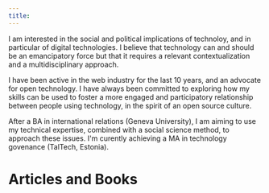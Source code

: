 ```yaml
---
title: 
---
```


I am interested in the social and political implications of technoloy, and in particular of digital technologies. I believe that technology can and should be an emancipatory force but that it requires a relevant contextualization and a multidisciplinary approach.

I have been active in the web industry for the last 10 years, and an advocate for open technology. I have always been committed to exploring how my skills can be used to foster a more engaged and participatory relationship between people using technology, in the spirit of an open source culture.

After a BA in international relations (Geneva University), I am aiming to use my technical expertise, combined with a social science method, to approach these issues. I'm curently achieving a MA in technology govenance (TalTech, Estonia). 


# Articles and Books


